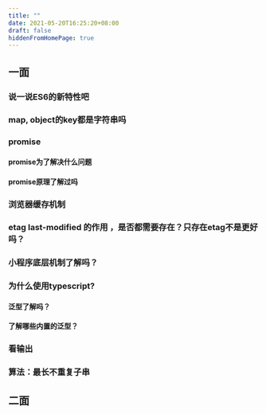 ```yaml
---
title: ""
date: 2021-05-20T16:25:20+08:00
draft: false
hiddenFromHomePage: true
---
```



## 一面

### 说一说ES6的新特性吧

### map, object的key都是字符串吗

### promise

#### promise为了解决什么问题

#### promise原理了解过吗

### 浏览器缓存机制

### etag last-modified 的作用 ，是否都需要存在？只存在etag不是更好吗？

### 小程序底层机制了解吗？

### 为什么使用typescript?

#### 泛型了解吗？

#### 了解哪些内置的泛型？

### 看输出

### 算法：最长不重复子串


## 二面